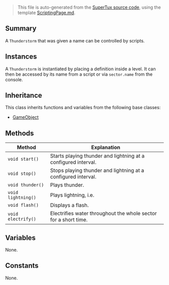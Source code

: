 > This file is auto-generated from the [SuperTux source code](https://github.com/SuperTux/supertux/tree/master/src), using the template [ScriptingPage.md](https://github.com/SuperTux/wiki/tree/master/templates/ScriptingPage.md).

Summary
-------

A `Thunderstorm` that was given a name can be controlled by scripts. 

Instances
--------

A `Thunderstorm` is instantiated by placing a definition inside a level. It can then be accessed by its name from a script or via `sector.name` from the console. 

Inheritance
--------

This class inherits functions and variables from the following base classes:
* [GameObject](https://github.com/SuperTux/supertux/wiki/ScriptingGameObject)


Methods
-------

Method | Explanation
-------|-------
`void start()` | Starts playing thunder and lightning at a configured interval.
`void stop()` | Stops playing thunder and lightning at a configured interval.
`void thunder()` | Plays thunder.
`void lightning()` | Plays lightning, i.e.
`void flash()` | Displays a flash.
`void electrify()` | Electrifies water throughout the whole sector for a short time.


Variables
---------

None.

Constants
---------

None.
